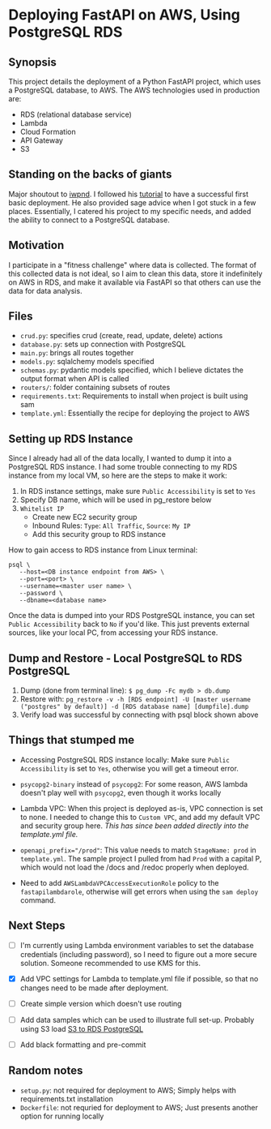 # Deploying FastAPI on AWS, Using PostgreSQL RDS

## Synopsis
This project details the deployment of a Python FastAPI project, which uses a PostgreSQL database, to AWS. The AWS technologies used in production are:
- RDS (relational database service)
- Lambda
- Cloud Formation
- API Gateway
- S3

## Standing on the backs of giants
Major shoutout to [iwpnd](https://iwpnd.pw/). I followed his [tutorial](https://iwpnd.pw/articles/2020-01/deploy-fastapi-to-aws-lambda) to have a successful first basic deployment. He also provided sage advice when I got stuck in a few places. Essentially, I catered his project to my specific needs, and added the ability to connect to a PostgreSQL database. 

## Motivation
I participate in a "fitness challenge" where data is collected. The format of this collected data is not ideal, so I aim to clean this data, store it indefinitely on AWS in RDS, and make it available via FastAPI so that others can use the data for data analysis. 

## Files
- `crud.py`: specifies crud (create, read, update, delete) actions
- `database.py`: sets up connection with PostgreSQL
- `main.py`: brings all routes together
- `models.py`: sqlalchemy models specified
- `schemas.py`: pydantic models specified, which I believe dictates the output format when API is called
- `routers/`: folder containing subsets of routes
- `requirements.txt`: Requirements to install when project is built using sam
- `template.yml`: Essentially the recipe for deploying the project to AWS

## Setting up RDS Instance
Since I already had all of the data locally, I wanted to dump it into a PostgreSQL RDS instance. I had some trouble connecting to my RDS instance from my local VM, so here are the steps to make it work: 

1) In RDS instance settings, make sure `Public Accessibility` is set to `Yes`  
2) Specify DB name, which will be used in pg_restore below
2) `Whitelist IP`
   - Create new EC2 security group
   - Inbound Rules: `Type`: `All Traffic`, `Source`: `My IP`
   - Add this security group to RDS instance

How to gain access to RDS instance from Linux terminal:  
```
psql \
   --host=<DB instance endpoint from AWS> \
   --port=<port> \
   --username=<master user name> \
   --password \
   --dbname=<database name> 
```

Once the data is dumped into your RDS PostgreSQL instance, you can set `Public Accessibility` back to `No` if you'd like. This just prevents external sources, like your local PC, from accessing your RDS instance. 
                    
               
## Dump and Restore - Local PostgreSQL to RDS PostgreSQL
1) Dump (done from terminal line): `$ pg_dump -Fc mydb > db.dump`
2) Restore with: `pg_restore -v -h [RDS endpoint] -U [master username ("postgres" by default)] -d [RDS database name] [dumpfile].dump`
3) Verify load was successful by connecting with psql block shown above


## Things that stumped me
- Accessing PostgreSQL RDS instance locally: Make sure `Public Accessibility` is set to `Yes`, otherwise you will get a timeout error. 

- `psycopg2-binary` instead of `psycopg2`: For some reason, AWS lambda doesn't play well with `psycopg2`, even though it works locally  

- Lambda VPC: When this project is deployed as-is, VPC connection is set to none. I needed to change this to `Custom VPC`, and add my default VPC and security group here. *This has since been added directly into the template.yml file.*

- `openapi_prefix="/prod"`: This value needs to match `StageName: prod` in `template.yml`. The sample project I pulled from had `Prod` with a capital P, which would not load the /docs and /redoc properly when deployed. 

- Need to add `AWSLambdaVPCAccessExecutionRole` policy to the `fastapilambdarole`, otherwise will get errors when using the `sam deploy` command. 


## Next Steps
- [ ] I'm currently using Lambda environment variables to set the database credentials (including password), so I need to figure out a more secure solution. Someone recommended to use KMS for this. 

- [x] Add VPC settings for Lambda to template.yml file if possible, so that no changes need to be made after deployment. 

- [ ] Create simple version which doesn't use routing

- [ ] Add data samples which can be used to illustrate full set-up. Probably using S3 load [S3 to RDS PostgreSQL](https://docs.aws.amazon.com/AmazonRDS/latest/UserGuide/PostgreSQL.Procedural.Importing.html#USER_PostgreSQL.S3Import)

- [ ] Add black formatting and pre-commit

## Random notes
- `setup.py`: not required for deployment to AWS; Simply helps with requirements.txt installation
- `Dockerfile`: not requried for deployment to AWS; Just presents another option for running locally
